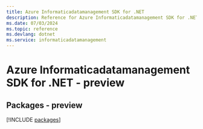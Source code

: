 ```yaml
---
title: Azure Informaticadatamanagement SDK for .NET
description: Reference for Azure Informaticadatamanagement SDK for .NET
ms.date: 07/03/2024
ms.topic: reference
ms.devlang: dotnet
ms.service: informaticadatamanagement
---
```

# Azure Informaticadatamanagement SDK for .NET - preview
## Packages - preview
[!INCLUDE [packages](informaticadatamanagement-index.md)]